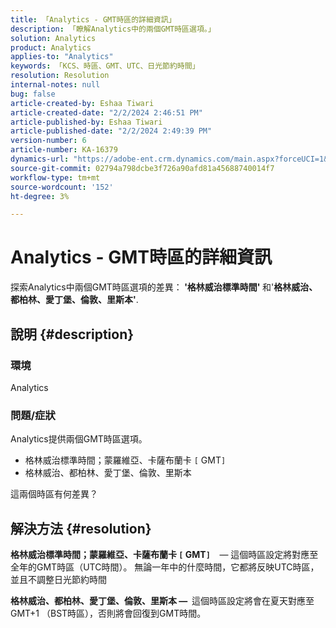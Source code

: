 ```yaml
---
title: 「Analytics - GMT時區的詳細資訊」
description: 「瞭解Analytics中的兩個GMT時區選項。」
solution: Analytics
product: Analytics
applies-to: "Analytics"
keywords: 「KCS、時區、GMT、UTC、日光節約時間」
resolution: Resolution
internal-notes: null
bug: false
article-created-by: Eshaa Tiwari
article-created-date: "2/2/2024 2:46:51 PM"
article-published-by: Eshaa Tiwari
article-published-date: "2/2/2024 2:49:39 PM"
version-number: 6
article-number: KA-16379
dynamics-url: "https://adobe-ent.crm.dynamics.com/main.aspx?forceUCI=1&pagetype=entityrecord&etn=knowledgearticle&id=c9a835e5-d9c1-ee11-9079-6045bd006268"
source-git-commit: 02794a798dcbe3f726a90afd81a45688740014f7
workflow-type: tm+mt
source-wordcount: '152'
ht-degree: 3%

---
```


# Analytics - GMT時區的詳細資訊


探索Analytics中兩個GMT時區選項的差異：<b> &#39;格林威治標準時間&#39; </b>和&#39;<b>格林威治、都柏林、愛丁堡、倫敦、里斯本&#39;</b>.

## 說明 {#description}


### <b>環境</b>

Analytics



### <b>問題/症狀</b>

Analytics提供兩個GMT時區選項。

- 格林威治標準時間；蒙羅維亞、卡薩布蘭卡 `[` GMT`]`
- 格林威治、都柏林、愛丁堡、倫敦、里斯本


這兩個時區有何差異？


## 解決方法 {#resolution}


<b>格林威治標準時間；蒙羅維亞、卡薩布蘭卡 `[` GMT`]`  </b>  — 這個時區設定將對應至全年的GMT時區（UTC時間）。 無論一年中的什麼時間，它都將反映UTC時區，並且不調整日光節約時間

<b>格林威治、都柏林、愛丁堡、倫敦、里斯本 —  </b>這個時區設定將會在夏天對應至GMT+1 （BST時區），否則將會回復到GMT時間。


